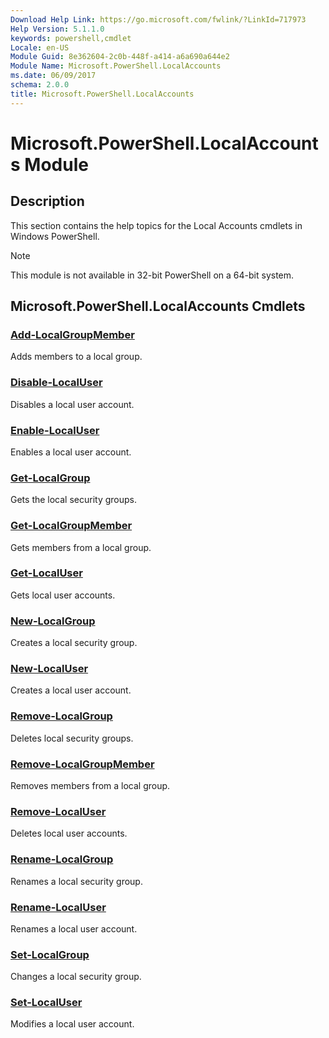 ```yaml
---
Download Help Link: https://go.microsoft.com/fwlink/?LinkId=717973
Help Version: 5.1.1.0
keywords: powershell,cmdlet
Locale: en-US
Module Guid: 8e362604-2c0b-448f-a414-a6a690a644e2
Module Name: Microsoft.PowerShell.LocalAccounts
ms.date: 06/09/2017
schema: 2.0.0
title: Microsoft.PowerShell.LocalAccounts
---
```


# Microsoft.PowerShell.LocalAccounts Module
## Description
This section contains the help topics for the Local Accounts cmdlets in Windows PowerShell.

> [!NOTE]
> This module is not available in 32-bit PowerShell on a 64-bit system.

## Microsoft.PowerShell.LocalAccounts Cmdlets

### [Add-LocalGroupMember](Add-LocalGroupMember.md)
Adds members to a local group.

### [Disable-LocalUser](Disable-LocalUser.md)
Disables a local user account.

### [Enable-LocalUser](Enable-LocalUser.md)
Enables a local user account.

### [Get-LocalGroup](Get-LocalGroup.md)
Gets the local security groups.

### [Get-LocalGroupMember](Get-LocalGroupMember.md)
Gets members from a local group.

### [Get-LocalUser](Get-LocalUser.md)
Gets local user accounts.

### [New-LocalGroup](New-LocalGroup.md)
Creates a local security group.

### [New-LocalUser](New-LocalUser.md)
Creates a local user account.

### [Remove-LocalGroup](Remove-LocalGroup.md)
Deletes local security groups.

### [Remove-LocalGroupMember](Remove-LocalGroupMember.md)
Removes members from a local group.

### [Remove-LocalUser](Remove-LocalUser.md)
Deletes local user accounts.

### [Rename-LocalGroup](Rename-LocalGroup.md)
Renames a local security group.

### [Rename-LocalUser](Rename-LocalUser.md)
Renames a local user account.

### [Set-LocalGroup](Set-LocalGroup.md)
Changes a local security group.

### [Set-LocalUser](Set-LocalUser.md)
Modifies a local user account.
